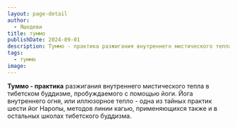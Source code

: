 ```yaml
---
layout: page-detail
author:
  - Яшодеви
title: туммо
publishDate: 2024-09-01
description: Туммо - практика разжигания внутреннего мистического тепла в тибетском буддизме, пробуждаемого с помощью йоги.
tags:
  - туммо
image:
---
```

**Туммо - практика** разжигания внутреннего мистического тепла в тибетском буддизме, пробуждаемого с помощью йоги. Йога внутреннего огня, или иллюзорное тепло - одна из тайных практик шести йог Наропы, методов линии кагью, применяющихся также и в остальных школах тибетского буддизма.

